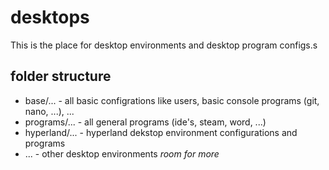 # desktops

This is the place for desktop environments and desktop program configs.s

## folder structure

- base/... - all basic configrations like users, basic console programs (git, nano, ...), ...
- programs/... - all general programs (ide's, steam, word, ...)
- hyperland/... - hyperland dekstop environment configurations and programs
- ... - other desktop environments *room for more*
